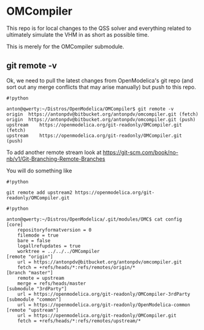 # OMCompiler

This repo is for local changes to the QSS solver and everything related to ultimately simulate the VHM in as short as possible time.

This is merely for the OMCompiler submodule.

## git remote -v

Ok, we need to pull the latest changes from OpenModelica's git repo (and sort out any merge conflicts that may arise manually) but push to this repo.


```
#!python

anton@qwerty:~/Distros/OpenModelica/OMCompiler$ git remote -v
origin	https://antonpdv@bitbucket.org/antonpdv/omcompiler.git (fetch)
origin	https://antonpdv@bitbucket.org/antonpdv/omcompiler.git (push)
upstream	https://openmodelica.org/git-readonly/OMCompiler.git (fetch)
upstream	https://openmodelica.org/git-readonly/OMCompiler.git (push)
```

To add another remote stream look at https://git-scm.com/book/no-nb/v1/Git-Branching-Remote-Branches
 
You will do something like 


```
#!python

git remote add upstream2 https://openmodelica.org/git-readonly/OMCompiler.git
```




```
#!python

anton@qwerty:~/Distros/OpenModelica/.git/modules/OMC$ cat config 
[core]
	repositoryformatversion = 0
	filemode = true
	bare = false
	logallrefupdates = true
	worktree = ../../../OMCompiler
[remote "origin"]
	url = https://antonpdv@bitbucket.org/antonpdv/omcompiler.git
	fetch = +refs/heads/*:refs/remotes/origin/*
[branch "master"]
	remote = upstream
	merge = refs/heads/master
[submodule "3rdParty"]
	url = https://openmodelica.org/git-readonly/OMCompiler-3rdParty
[submodule "common"]
	url = https://openmodelica.org/git-readonly/OpenModelica-common
[remote "upstream"]
	url = https://openmodelica.org/git-readonly/OMCompiler.git
	fetch = +refs/heads/*:refs/remotes/upstream/*
```
